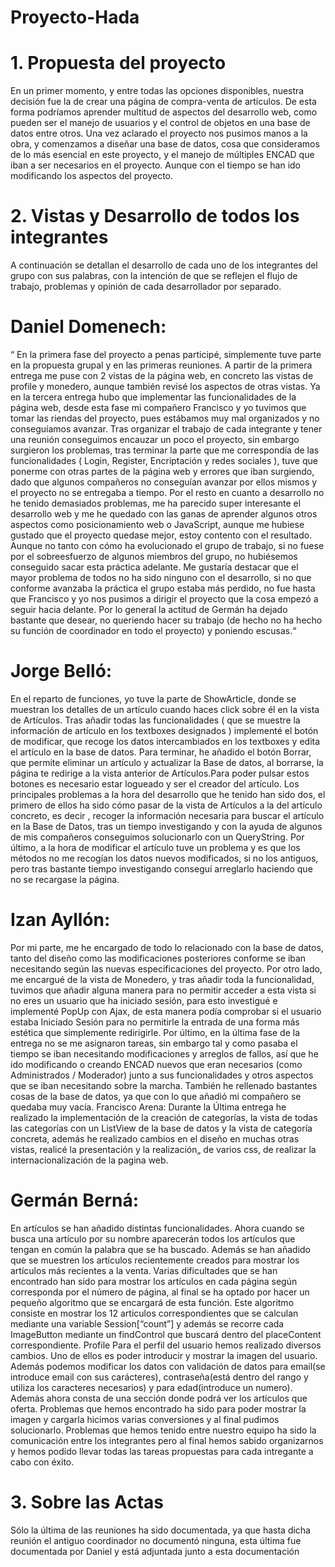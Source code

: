 # Proyecto-Hada

# 1. Propuesta del proyecto
En un primer momento, y entre todas las opciones disponibles, nuestra decisión fue la de crear
una página de compra-venta de artículos. De esta forma podríamos aprender multitud de
aspectos del desarrollo web, como pueden ser el manejo de usuarios y el control de objetos en
una base de datos entre otros.
Una vez aclarado el proyecto nos pusimos manos a la obra, y comenzamos a diseñar una base
de datos, cosa que consideramos de lo más esencial en este proyecto, y el manejo de múltiples
ENCAD que iban a ser necesarios en el proyecto.
Aunque con el tiempo se han ido modificando los aspectos del proyecto.
# 2. Vistas y Desarrollo de todos los integrantes
A continuación se detallan el desarrollo de cada uno de los integrantes del grupo con sus
palabras, con la intención de que se reflejen el flujo de trabajo, problemas y opinión de cada
desarrollador por separado.
# Daniel Domenech:
“ En la primera fase del proyecto a penas participé, simplemente tuve parte en la propuesta
grupal y en las primeras reuniones. A partir de la primera entrega me puse con 2 vistas de la
página web, en concreto las vistas de profile y monedero, aunque también revisé los aspectos
de otras vistas. Ya en la tercera entrega hubo que implementar las funcionalidades de la
página web, desde esta fase mi compañero Francisco y yo tuvimos que tomar las riendas del
proyecto, pues estábamos muy mal organizados y no conseguíamos avanzar. Tras organizar el
trabajo de cada integrante y tener una reunión conseguimos encauzar un poco el proyecto, sin
embargo surgieron los problemas, tras terminar la parte que me correspondía de las
funcionalidades ( Login, Register, Encriptación y redes sociales ), tuve que ponerme con otras
partes de la página web y errores que iban surgiendo, dado que algunos compañeros no
conseguían avanzar por ellos mismos y el proyecto no se entregaba a tiempo.
Por el resto en cuanto a desarrollo no he tenido demasiados problemas, me ha parecido super
interesante el desarrollo web y me he quedado con las ganas de aprender algunos otros
aspectos como posicionamiento web o JavaScript, aunque me hubiese gustado que el proyecto
quedase mejor, estoy contento con el resultado. Aunque no tanto con cómo ha evolucionado
el grupo de trabajo, si no fuese por el sobreesfuerzo de algunos miembros del grupo, no
hubiésemos conseguido sacar esta práctica adelante.
Me gustaría destacar que el mayor problema de todos no ha sido ninguno con el desarrollo, si
no que conforme avanzaba la práctica el grupo estaba más perdido, no fue hasta que Francisco
y yo nos pusimos a dirigir el proyecto que la cosa empezó a seguir hacia delante. Por lo general
la actitud de Germán ha dejado bastante que desear, no queriendo hacer su trabajo (de hecho
no ha hecho su función de coordinador en todo el proyecto) y poniendo escusas.“
# Jorge Belló:
En el reparto de funciones, yo tuve la parte de ShowArticle, donde se muestran los detalles de
un artículo cuando haces click sobre él en la vista de Artículos. Tras añadir todas las
funcionalidades ( que se muestre la información de artículo en los textboxes designados )
implementé el botón de modificar, que recoge los datos intercambiados en los textboxes y
edita el artículo en la base de datos. Para terminar, he añadido el botón Borrar, que permite
eliminar un artículo y actualizar la Base de datos, al borrarse, la página te redirige a la vista
anterior de Artículos.Para poder pulsar estos botones es necesario estar logueado y ser el
creador del artículo.
Los principales problemas a la hora del desarrollo que he tenido han sido dos, el primero de
ellos ha sido cómo pasar de la vista de Artículos a la del artículo concreto, es decir , recoger la
información necesaria para buscar el artículo en la Base de Datos, tras un tiempo investigando
y con la ayuda de algunos de mis compañeros conseguimos solucionarlo con un QueryString.
Por último, a la hora de modificar el artículo tuve un problema y es que los métodos no me
recogían los datos nuevos modificados, si no los antiguos, pero tras bastante tiempo
investigando conseguí arreglarlo haciendo que no se recargase la página.
# Izan Ayllón:
Por mi parte, me he encargado de todo lo relacionado con la base de datos, tanto del diseño como las modificaciones posteriores conforme se iban necesitando según las nuevas especificaciones del proyecto. Por otro lado, me encargué de la vista de Monedero, y tras añadir toda la funcionalidad, tuvimos que añadir alguna manera para no permitir acceder a esta vista si no eres un usuario que ha iniciado sesión, para esto investigué e implementé PopUp con Ajax, de esta manera podía comprobar si el usuario estaba Iniciado Sesión para no permitirle la entrada de una forma más estética que simplemente redirigirle. Por último, en la última fase de la entrega no se me asignaron tareas, sin embargo tal y como pasaba el tiempo
se iban necesitando modificaciones y arreglos de fallos, así que he ido modificando o creando
ENCAD nuevos que eran necesarios (como Administrados / Moderador) junto a sus
funcionalidades y otros aspectos que se iban necesitando sobre la marcha. También he
rellenado bastantes cosas de la base de datos, ya que con lo que añadió mi compañero se
quedaba muy vacía.
Francisco Arena:
Durante la Última entrega he realizado la implementación de la creación de categorías, la vista
de todas las categorías con un ListView de la base de datos y la vista de categoría concreta,
además he realizado cambios en el diseño en muchas otras vistas, realicé la presentación y la
realización„ de varios css, de realizar la internacionalización de la pagina web.
# Germán Berná:
En artículos se han añadido distintas funcionalidades. Ahora cuando se busca una artículo por
su nombre aparecerán todos los artículos que tengan en común la palabra que se ha buscado.
Además se han añadido que se muestren los artículos recientemente creados para mostrar los
artículos más recientes a la venta. Varias dificultades que se han encontrado han sido para
mostrar los artículos en cada página según corresponda por el número de página, al final se ha
optado por hacer un pequeño algoritmo que se encargará de esta función. Este algoritmo
consiste en mostrar los 12 articulos correspondientes que se calculan mediante una variable
Session[“count”] y además se recorre cada ImageButton mediante un findControl que buscará
dentro del placeContent correspondiente.
Profile
Para el perfil del usuario hemos realizado diversos cambios. Uno de ellos es poder introducir y
mostrar la imagen del usuario. Además podemos modificar los datos con validación de datos
para email(se introduce email con sus carácteres), contraseña(está dentro del rango y utiliza
los caracteres necesarios) y para edad(introduce un numero).
Además ahora consta de una sección donde podrá ver los artículos que oferta.
Problemas que hemos encontrado ha sido para poder mostrar la imagen y cargarla hicimos
varias conversiones y al final pudimos solucionarlo.
Problemas que hemos tenido entre nuestro equipo ha sido la comunicación entre los
integrantes pero al final hemos sabido organizarnos y hemos podido llevar todas las tareas
propuestas para cada intregante a cabo con éxito.
# 3. Sobre las Actas
Sólo la última de las reuniones ha sido documentada, ya que hasta dicha reunión el antiguo
coordinador no documentó ninguna, esta última fue documentada por Daniel y está adjuntada
junto a esta documentación
